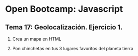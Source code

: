 # Open Bootcamp: Javascript

## Tema 17: Geolocalización. Ejercicio 1.

1. Crea un mapa en HTML

2. Pon chinchetas en tus 3 lugares favoritos del planeta tierra